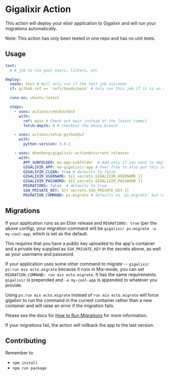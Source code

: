 # Gigalixir Action

This action will deploy your elixir application to Gigalixir and will run your migrations automatically.

Note: This action has only been tested in one repo and has no unit tests.

## Usage

```yaml
test:
  # A job to run your tests, linters, etc

deploy:
  needs: test # Will only run if the test job succeeds
  if: github.ref == 'refs/heads/main' # Only run this job if it is on the main branch

  runs-on: ubuntu-latest

  steps:
    - uses: actions/checkout@v2
      with:
        ref: main # Check out main instead of the latest commit
        fetch-depth: 0 # Checkout the whole branch

    - uses: actions/setup-python@v2
      with:
        python-version: 3.8.1

    - uses: mhanberg/gigalixir-action@<current release>
      with:
        APP_SUBFOLDER: my-app-subfolder  # Add only if you want to deploy an app that is not at the root of your repository
        GIGALIXIR_APP: my-gigalixir-app # Feel free to also put this in your secrets
        GIGALIXIR_CLEAN: true # defaults to false
        GIGALIXIR_USERNAME: ${{ secrets.GIGALIXIR_USERNAME }}
        GIGALIXIR_PASSWORD: ${{ secrets.GIGALIXIR_PASSWORD }}
        MIGRATIONS: false  # defaults to true
        SSH_PRIVATE_KEY: ${{ secrets.SSH_PRIVATE_KEY }}
        MIGRATION_COMMAND: ps.migrate # defaults to 'ps.migrate' but could also be 'ps:run mix ecto.migrate'. Add it to secrets if you like.
```

## Migrations

If your application runs as an Elixir release and `MIGRATIONS: true` (per the
above config), your migration command will be `gigalixir ps:migrate -a
my-cool-app`, which is set as the default.

This requires that you have a public key uploaded to the
app's container and a private key supplied as `SSH_PRIVATE_KEY` in the secrets
above, as well as your username and password.

If your application uses some other command to migrate -- `gigalixir ps:run mix
ecto.migrate` because it runs in Mix-mode, you can set `MIGRATION_COMMAND: run
mix ecto.migrate`. It has the same requirements. `gigalixir` is prepended and
`-a my-cool-app` is appended to whatever you provide.

Using `ps:run mix ecto.migrate` instead of `run mix ecto.migrate` will force
gigalixir to run the command in the current container rather than a new
container and will raise an error if the migration fails.

Please see the docs for [How to Run Migrations](https://gigalixir.readthedocs.io/en/latest/main.html#migrations) for more information.

If your migrations fail, the action will rollback the app to the last version.

## Contributing

Remember to

- `npm install`
- `npm run package`
